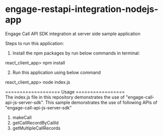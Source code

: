 # engage-restapi-integration-nodejs-app
Engage Call API SDK integration at server side sample application


Steps to run this application:

1. Install the npm packages by run below commands in terminal:

react_client_app> npm install

2. Run this application using below command

react_client_app> node index.js

=================== Usage =================<br>
The index.js file in this repository demonstrates the use of "engage-call-api-js-server-sdk". This sample demonstrates the use of following APIs of "engage-call-api-js-server-sdk"
1) makeCall
2) getCallRecordByCallId
3) getMultipleCallRecords


